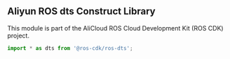 ## Aliyun ROS dts Construct Library

This module is part of the AliCloud ROS Cloud Development Kit (ROS CDK) project.

```ts
import * as dts from '@ros-cdk/ros-dts';
```